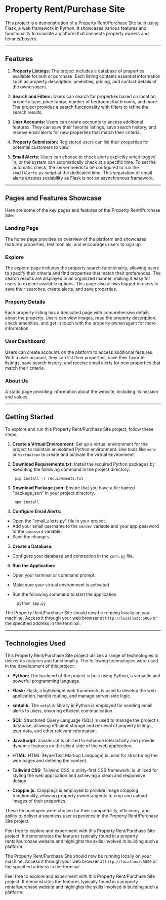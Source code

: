 # Property Rent/Purchase Site

This project is a demonstration of a Property Rent/Purchase Site built using Flask, a web framework in Python. It showcases various features and functionality to simulate a platform that connects property owners and tenants/buyers.

---

## Features

1. **Property Listings:** The project includes a database of properties available for rent or purchase. Each listing contains essential information such as property description, amenities, pricing, and contact details of the owner/agent.

2. **Search and Filters:** Users can search for properties based on location, property type, price range, number of bedrooms/bathrooms, and more. The project provides a search functionality with filters to refine the search results.

3. **User Accounts:** Users can create accounts to access additional features. They can save their favorite listings, save search history, and receive email alerts for new properties that match their criteria.

4. **Property Submission:** Registered users can list their properties for potential customers to view.

5. **Email Alerts:** Users can choose to check alerts explicitly when logged in, or the system can automatically check at a specific time. To set the automatic check, the server needs to be configured to run the `emailAlerts.py` script at the dedicated time. This separation of email alerts ensures scalability as Flask is not an asynchronous framework.

---

## Pages and Features Showcase

Here are some of the key pages and features of the Property Rent/Purchase Site:

### Landing Page

The home page provides an overview of the platform and showcases featured properties, testimonials, and encourages users to sign up.

### Explore

The explore page includes the property search functionality, allowing users to specify their criteria and find properties that match their preferences. The search results are displayed in an organized manner, making it easy for users to explore available options. This page also allows logged-in users to save their searches, create alerts, and save properties.

### Property Details

Each property listing has a dedicated page with comprehensive details about the property. Users can view images, read the property description, check amenities, and get in touch with the property owner/agent for more information.

### User Dashboard

Users can create accounts on the platform to access additional features. With a user account, they can list their properties, save their favorite listings, save search history, and receive email alerts for new properties that match their criteria.

### About Us

A static page providing information about the website, including its mission and values.

---

## Getting Started

To explore and run this Property Rent/Purchase Site project, follow these steps:

1. **Create a Virtual Environment:** Set up a virtual environment for the project to maintain an isolated Python environment. Use tools like `venv` or `virtualenv` to create and activate the virtual environment.

2. **Download Requirements.txt:** Install the required Python packages by executing the following command in the project directory:

        pip install -r requirements.txt
        

3. **Download Package.json:** Ensure that you have a file named "package.json" in your project directory.

        npm install
        

4. **Configure Email Alerts:**

- Open the "email_alerts.py" file in your project.
- Add your email username to the `sender` variable and your app password to the `password` variable.
- Save the changes.

5. **Create a Database:**

- Configure your database and connection in the `conn.py` file.

6. **Run the Application:**

- Open your terminal or command prompt.
- Make sure your virtual environment is activated.
- Run the following command to start the application:

        python app.py

The Property Rent/Purchase Site should now be running locally on your machine. Access it through your web browser at `http://localhost:5000` or the specified address in the terminal.

---

## Technologies Used

This Property Rent/Purchase Site project utilizes a range of technologies to deliver its features and functionality. The following technologies were used in the development of this project:

- **Python:** The backend of the project is built using Python, a versatile and powerful programming language.

- **Flask:** Flask, a lightweight web framework, is used to develop the web application, handle routing, and manage server-side logic.

- **smtplib:** The `smtplib` library in Python is employed for sending email alerts to users, ensuring efficient communication.

- **SQL:** Structured Query Language (SQL) is used to manage the project's database, allowing efficient storage and retrieval of property listings, user data, and other relevant information.

- **JavaScript:** JavaScript is utilized to enhance interactivity and provide dynamic features on the client-side of the web application.

- **HTML:** HTML (HyperText Markup Language) is used for structuring the web pages and defining the content.

- **Tailwind CSS:** Tailwind CSS, a utility-first CSS framework, is utilized for styling the web application and achieving a clean and responsive design.

- **Croppie.js:** Croppie.js is employed to provide image cropping functionality, allowing property owners/agents to crop and upload images of their properties.

These technologies were chosen for their compatibility, efficiency, and ability to deliver a seamless user experience in the Property Rent/Purchase Site project.

Feel free to explore and experiment with this Property Rent/Purchase Site project. It demonstrates the features typically found in a property rental/purchase website and highlights the skills involved in building such a platform.

The Property Rent/Purchase Site should now be running locally on your machine. Access it through your web browser at `http://localhost:5000` or the specified address in the terminal.

Feel free to explore and experiment with this Property Rent/Purchase Site project. It demonstrates the features typically found in a property rental/purchase website and highlights the skills involved in building such a platform.

